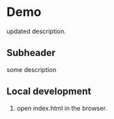 # Demo
updated description.

## Subheader
some description

## Local development
1. open index.html in the browser.